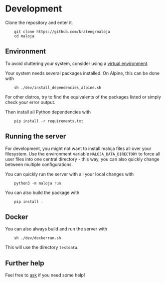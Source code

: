 # Development

Clone the repository and enter it.

```console
	git clone https://github.com/krateng/maloja
	cd maloja
```

## Environment

To avoid cluttering your system, consider using a [virtual environment](https://docs.python.org/3/tutorial/venv.html).

Your system needs several packages installed. On Alpine, this can be done with

```console
	sh ./dev/install_dependencies_alpine.sh
```

For other distros, try to find the equivalents of the packages listed or simply check your error output.

Then install all Python dependencies with

```console
	pip install -r requirements.txt
```


## Running the server

For development, you might not want to install maloja files all over your filesystem. Use the environment variable `MALOJA_DATA_DIRECTORY` to force all user files into one central directory - this way, you can also quickly change between multiple configurations.

You can quickly run the server with all your local changes with

```console
	python3 -m maloja run
```

You can also build the package with

```console
	pip install .
```


## Docker

You can also always build and run the server with

```console
	sh ./dev/dockerrun.sh
```

This will use the directory `testdata`.

## Further help

Feel free to [ask](https://github.com/krateng/maloja/discussions) if you need some help!
